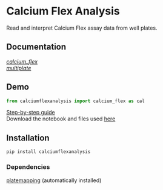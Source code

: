 # Calcium Flex Analysis #

Read and interpret Calcium Flex assay data from well plates. 

## Documentation ##
[_calcium_flex_](https://lawrencecollins.github.io/calciumflexanalysis/calcium_flex/) <br>
[_multiplate_](https://lawrencecollins.github.io/calciumflexanalysis/multiplate/)

## Demo ##
~~~python
from calciumflexanalysis import calcium_flex as cal
~~~
[Step-by-step guide](https://lawrencecollins.github.io/calciumflexanalysis/demo/) <br>
Download the notebook and files used [here](https://github.com/lawrencecollins/Ca-Flex-Analysis/)

## Installation ##
~~~CMD
pip install calciumflexanalysis 
~~~

### Dependencies ###
[platemapping](https://github.com/lawrencecollins/platemapping) (automatically installed)
